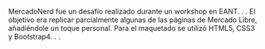 MercadoNerd fue un desafío realizado durante un workshop en EANT.
.
.
El objetivo era replicar parcialmente algunas de las páginas de Mercado Libre, añadiéndole un toque personal. Para el maquetado se utilizó HTML5, CSS3 y Bootstrap4.
.
.